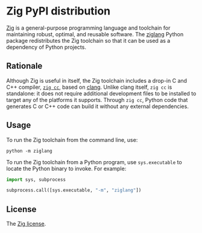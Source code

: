 Zig PyPI distribution
=====================

[Zig][] is a general-purpose programming language and toolchain for maintaining robust, optimal, and reusable software. The [ziglang][pypi] Python package redistributes the Zig toolchain so that it can be used as a dependency of Python projects.

[zig]: https://ziglang.org/
[pypi]: https://pypi.org/project/ziglang/

Rationale
---------

Although Zig is useful in itself, the Zig toolchain includes a drop-in C and C++ compiler, [`zig cc`][zigcc], based on [clang][]. Unlike clang itself, `zig cc` is standalone: it does not require additional development files to be installed to target any of the platforms it supports. Through `zig cc`, Python code that generates C or C++ code can build it without any external dependencies.

[clang]: https://clang.llvm.org/
[zigcc]: https://andrewkelley.me/post/zig-cc-powerful-drop-in-replacement-gcc-clang.html

Usage
-----

To run the Zig toolchain from the command line, use:

```shell
python -m ziglang
```

To run the Zig toolchain from a Python program, use `sys.executable` to locate the Python binary to invoke. For example:

```python
import sys, subprocess

subprocess.call([sys.executable, "-m", "ziglang"])
```

License
-------

The [Zig license](https://github.com/ziglang/zig#license).
